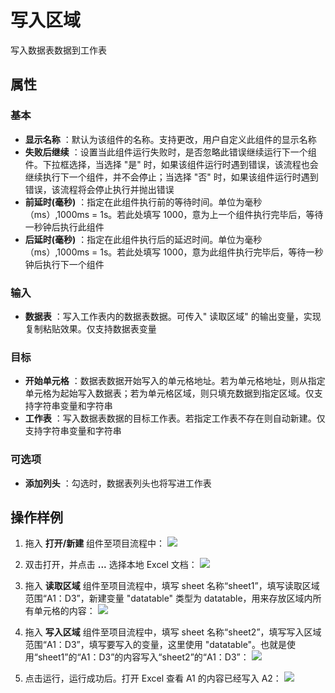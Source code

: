 # 写入区域

写入数据表数据到工作表

##  属性

### 基本

- **显示名称** ：默认为该组件的名称。支持更改，用户自定义此组件的显示名称
- **失败后继续** ：设置当此组件运行失败时，是否忽略此错误继续运行下一个组件。下拉框选择，当选择 "是" 时，如果该组件运行时遇到错误，该流程也会继续执行下一个组件，并不会停止；当选择 "否" 时，如果该组件运行时遇到错误，该流程将会停止执行并抛出错误
- **前延时(毫秒)** ：指定在此组件执行前的等待时间。单位为毫秒（ms）,1000ms = 1s。若此处填写 1000，意为上一个组件执行完毕后，等待一秒钟后执行此组件
- **后延时(毫秒)** ：指定在此组件执行后的延迟时间。单位为毫秒（ms）,1000ms = 1s。若此处填写 1000，意为此组件执行完毕后，等待一秒钟后执行下一个组件


### 输入

- **数据表** ：写入工作表内的数据表数据。可传入&quot; 读取区域&quot; 的输出变量，实现复制粘贴效果。仅支持数据表变量

### 目标

- **开始单元格** ：数据表数据开始写入的单元格地址。若为单元格地址，则从指定单元格为起始写入数据表；若为单元格区域，则只填充数据到指定区域。仅支持字符串变量和字符串
- **工作表** ：写入数据表数据的目标工作表。若指定工作表不存在则自动新建。仅支持字符串变量和字符串

### 可选项

- **添加列头** ：勾选时，数据表列头也将写进工作表
## 操作样例

1. 拖入 **打开/新建** 组件至项目流程中：
![](https://docimages.blob.core.chinacloudapi.cn/images/Activities/OpenExcel1.png)

2. 双击打开，并点击 **...** 选择本地 Excel 文档：
![](https://docimages.blob.core.chinacloudapi.cn/images/Activities/OpenExcel2.png)

3. 拖入 **读取区域** 组件至项目流程中，填写 sheet 名称“sheet1”，填写读取区域范围“A1：D3”，新建变量 "datatable" 类型为 datatable，用来存放区域内所有单元格的内容：
![](https://docimages.blob.core.chinacloudapi.cn/images/Activities/ReadRange1.png)

4. 拖入 **写入区域** 组件至项目流程中，填写 sheet 名称“sheet2”，填写写入区域范围“A1：D3”，填写要写入的变量，这里使用 "datatable"。也就是使用“sheet1”的“A1：D3”的内容写入“sheet2”的“A1：D3”：
![](https://docimages.blob.core.chinacloudapi.cn/images/Activities/ReadRange2.png)

5. 点击运行，运行成功后。打开 Excel 查看 A1 的内容已经写入 A2：
![](https://docimages.blob.core.chinacloudapi.cn/images/Activities/ReadRange3.png)